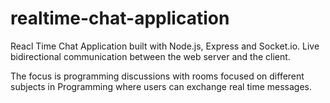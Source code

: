 # realtime-chat-application

Reacl Time Chat Application built with Node.js, Express and Socket.io. 
Live bidirectional communication between the web server and the client.

The focus is programming discussions with rooms focused on different subjects in Programming where users can exchange real time messages.
